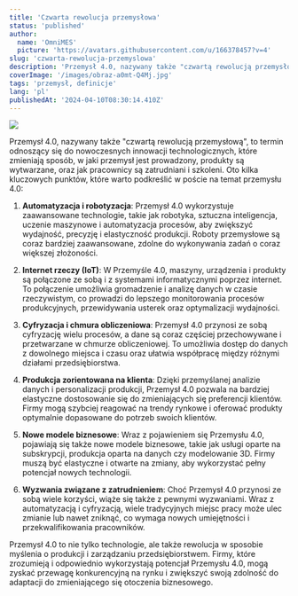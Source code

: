 ```yaml
---
title: 'Czwarta rewolucja przemysłowa'
status: 'published'
author:
  name: 'OmniMES'
  picture: 'https://avatars.githubusercontent.com/u/166378457?v=4'
slug: 'czwarta-rewolucja-przemyslowa'
description: 'Przemysł 4.0, nazywany także "czwartą rewolucją przemysłową", to termin odnoszący się do nowoczesnych innowacji technologicznych, które zmieniają sposób, w jaki przemysł jest prowadzony, produkty są wytwarzane, oraz jak pracownicy są zatrudniani i szkoleni.'
coverImage: '/images/obraz-a0mt-Q4Mj.jpg'
tags: 'przemysł, definicje'
lang: 'pl'
publishedAt: '2024-04-10T08:30:14.410Z'
---
```


![](/images/pexels-rolled-alloys-specialty-metal-supplier-8973132--1--cwMD.jpg)

Przemysł 4.0, nazywany także "czwartą rewolucją przemysłową", to termin odnoszący się do nowoczesnych innowacji technologicznych, które zmieniają sposób, w jaki przemysł jest prowadzony, produkty są wytwarzane, oraz jak pracownicy są zatrudniani i szkoleni. Oto kilka kluczowych punktów, które warto podkreślić w poście na temat przemysłu 4.0:

1. **Automatyzacja i robotyzacja**: Przemysł 4.0 wykorzystuje zaawansowane technologie, takie jak robotyka, sztuczna inteligencja, uczenie maszynowe i automatyzacja procesów, aby zwiększyć wydajność, precyzję i elastyczność produkcji. Roboty przemysłowe są coraz bardziej zaawansowane, zdolne do wykonywania zadań o coraz większej złożoności.

2. **Internet rzeczy (IoT)**: W Przemyśle 4.0, maszyny, urządzenia i produkty są połączone ze sobą i z systemami informatycznymi poprzez internet. To połączenie umożliwia gromadzenie i analizę danych w czasie rzeczywistym, co prowadzi do lepszego monitorowania procesów produkcyjnych, przewidywania usterek oraz optymalizacji wydajności.

3. **Cyfryzacja i chmura obliczeniowa**: Przemysł 4.0 przynosi ze sobą cyfryzację wielu procesów, a dane są coraz częściej przechowywane i przetwarzane w chmurze obliczeniowej. To umożliwia dostęp do danych z dowolnego miejsca i czasu oraz ułatwia współpracę między różnymi działami przedsiębiorstwa.

4. **Produkcja zorientowana na klienta**: Dzięki przemyślanej analizie danych i personalizacji produkcji, Przemysł 4.0 pozwala na bardziej elastyczne dostosowanie się do zmieniających się preferencji klientów. Firmy mogą szybciej reagować na trendy rynkowe i oferować produkty optymalnie dopasowane do potrzeb swoich klientów.

5. **Nowe modele biznesowe**: Wraz z pojawieniem się Przemysłu 4.0, pojawiają się także nowe modele biznesowe, takie jak usługi oparte na subskrypcji, produkcja oparta na danych czy modelowanie 3D. Firmy muszą być elastyczne i otwarte na zmiany, aby wykorzystać pełny potencjał nowych technologii.

6. **Wyzwania związane z zatrudnieniem**: Choć Przemysł 4.0 przynosi ze sobą wiele korzyści, wiąże się także z pewnymi wyzwaniami. Wraz z automatyzacją i cyfryzacją, wiele tradycyjnych miejsc pracy może ulec zmianie lub nawet zniknąć, co wymaga nowych umiejętności i przekwalifikowania pracowników.

Przemysł 4.0 to nie tylko technologie, ale także rewolucja w sposobie myślenia o produkcji i zarządzaniu przedsiębiorstwem. Firmy, które zrozumieją i odpowiednio wykorzystają potencjał Przemysłu 4.0, mogą zyskać przewagę konkurencyjną na rynku i zwiększyć swoją zdolność do adaptacji do zmieniającego się otoczenia biznesowego.